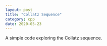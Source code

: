 ```yaml
---
layout: post
title: "Collatz Sequence"
category: cpp
date: 2020-05-23
---
```


A simple code exploring the Collatz sequence.

<script src="https://gist.github.com/cchanzl/e76b1f3b2a4e8e60ea5c8a4d42d6bfb8.js"></script>

